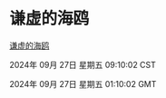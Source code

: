 # 谦虚的海鸥
[谦虚的海鸥](http://219.139.198.207:56308/qxdho/course/base/hotlink/index.php)

2024年 09月 27日 星期五 09:10:02 CST

2024年 09月 27日 星期五 01:10:02 GMT
